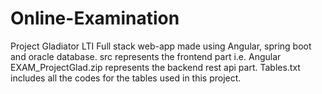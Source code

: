 # Online-Examination
Project Gladiator LTI
Full stack web-app made using Angular, spring boot and oracle database.
src represents the frontend part i.e. Angular
EXAM_ProjectGlad.zip represents the backend rest api part.
Tables.txt includes all the codes for the tables used in this project.

